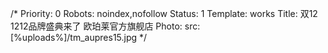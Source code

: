 /*
Priority: 0
Robots: noindex,nofollow
Status: 1
Template: works
Title: 双12 1212品牌盛典来了 欧珀莱官方旗舰店
Photo: 
  src: [%uploads%]/tm_aupres15.jpg
*/